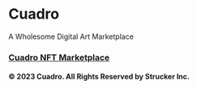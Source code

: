 # Cuadro
 A Wholesome Digital Art Marketplace

### [Cuadro NFT Marketplace](https://cuadro.netlify.app/)
#### &copy; 2023 Cuadro. All Rights Reserved by Strucker Inc.
